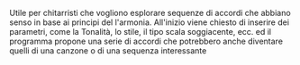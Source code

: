 Utile per chitarristi che vogliono esplorare sequenze di accordi 
che abbiano senso in base ai principi del l'armonia. All'inizio 
viene chiesto di inserire dei parametri, come la Tonalità, 
lo stile, il tipo scala soggiacente, ecc. ed il programma propone 
una serie di accordi che potrebbero anche diventare quelli di una
canzone o di una sequenza interessante
